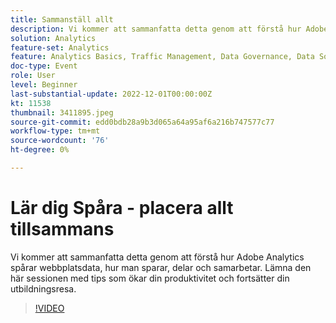 ```yaml
---
title: Sammanställ allt
description: Vi kommer att sammanfatta detta genom att förstå hur Adobe Analytics spårar webbplatsdata, hur man sparar, delar och samarbetar. Lämna den här sessionen med tips som ökar din produktivitet och fortsätter din utbildningsresa.
solution: Analytics
feature-set: Analytics
feature: Analytics Basics, Traffic Management, Data Governance, Data Sources, Data Configuration and Collection
doc-type: Event
role: User
level: Beginner
last-substantial-update: 2022-12-01T00:00:00Z
kt: 11538
thumbnail: 3411895.jpeg
source-git-commit: edd0bdb28a9b3d065a64a95af6a216b747577c77
workflow-type: tm+mt
source-wordcount: '76'
ht-degree: 0%

---
```


# Lär dig Spåra - placera allt tillsammans

Vi kommer att sammanfatta detta genom att förstå hur Adobe Analytics spårar webbplatsdata, hur man sparar, delar och samarbetar. Lämna den här sessionen med tips som ökar din produktivitet och fortsätter din utbildningsresa.

>[!VIDEO](https://video.tv.adobe.com/v/3411895/?quality=12&learn=on)
